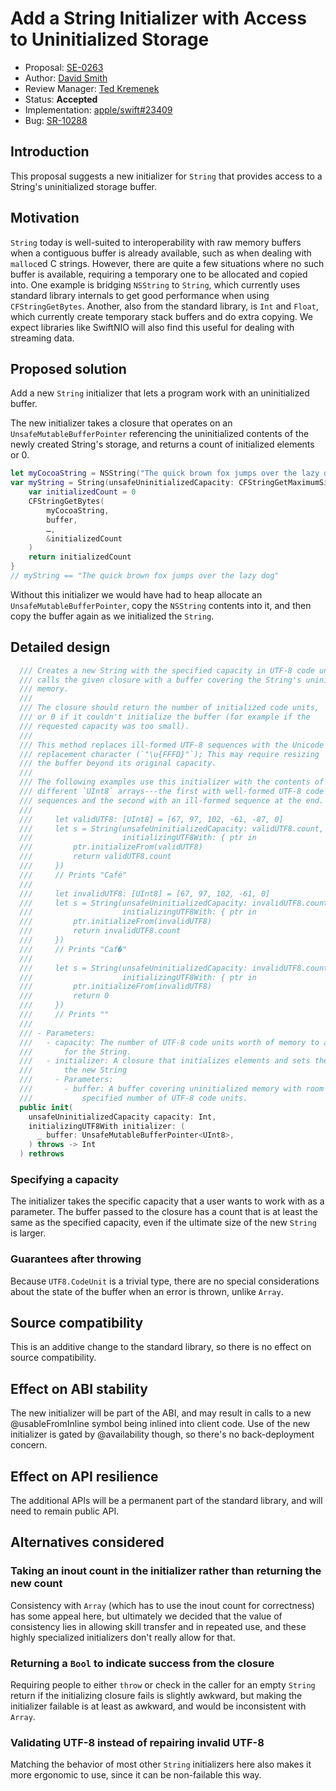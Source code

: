 # Add a String Initializer with Access to Uninitialized Storage

* Proposal: [SE-0263](0263-string-uninitialized-initializer.md)
* Author: [David Smith](https://github.com/Catfish-Man)
* Review Manager: [Ted Kremenek](https://github.com/tkremenek)
* Status: **Accepted**
* Implementation: [apple/swift#23409](https://github.com/apple/swift/pull/23409)
* Bug: [SR-10288](https://bugs.swift.org/browse/SR-10288)

## Introduction

This proposal suggests a new initializer for `String` that provides access to a String's uninitialized storage buffer.

## Motivation

`String` today is well-suited to interoperability with raw memory buffers when a contiguous buffer is already available, such as when dealing with `malloc`ed C strings. However, there are quite a few situations where no such buffer is available, requiring a temporary one to be allocated and copied into. One example is bridging `NSString` to `String`, which currently uses standard library internals to get good performance when using `CFStringGetBytes`. Another, also from the standard library, is `Int` and `Float`, which currently create temporary stack buffers and do extra copying. We expect libraries like SwiftNIO will also find this useful for dealing with streaming data.

## Proposed solution

Add a new `String` initializer that lets a program work with an uninitialized
buffer.

The new initializer takes a closure that operates on an
`UnsafeMutableBufferPointer` referencing the uninitialized contents of the newly created 
String's storage, and returns a count of initialized elements or 0.

```swift
let myCocoaString = NSString("The quick brown fox jumps over the lazy dog") as CFString
var myString = String(unsafeUninitializedCapacity: CFStringGetMaximumSizeForEncoding(myCocoaString, …)) { buffer in
    var initializedCount = 0
    CFStringGetBytes(
    	myCocoaString,
    	buffer,
    	…,
    	&initializedCount
    )
    return initializedCount
}
// myString == "The quick brown fox jumps over the lazy dog"
```

Without this initializer we would have had to heap allocate an `UnsafeMutableBufferPointer`, copy the `NSString` contents into it, and then copy the buffer again as we initialized the `String`.

## Detailed design

```swift
  /// Creates a new String with the specified capacity in UTF-8 code units then
  /// calls the given closure with a buffer covering the String's uninitialized
  /// memory.
  ///
  /// The closure should return the number of initialized code units, 
  /// or 0 if it couldn't initialize the buffer (for example if the 
  /// requested capacity was too small).
  ///
  /// This method replaces ill-formed UTF-8 sequences with the Unicode
  /// replacement character (`"\u{FFFD}"`); This may require resizing
  /// the buffer beyond its original capacity.
  ///
  /// The following examples use this initializer with the contents of two
  /// different `UInt8` arrays---the first with well-formed UTF-8 code unit
  /// sequences and the second with an ill-formed sequence at the end.
  ///
  ///     let validUTF8: [UInt8] = [67, 97, 102, -61, -87, 0]
  ///     let s = String(unsafeUninitializedCapacity: validUTF8.count,
  ///                    initializingUTF8With: { ptr in
  ///         ptr.initializeFrom(validUTF8)
  ///         return validUTF8.count
  ///     })
  ///     // Prints "Café"
  ///
  ///     let invalidUTF8: [UInt8] = [67, 97, 102, -61, 0]
  ///     let s = String(unsafeUninitializedCapacity: invalidUTF8.count,
  ///                    initializingUTF8With: { ptr in
  ///         ptr.initializeFrom(invalidUTF8)
  ///         return invalidUTF8.count
  ///     })
  ///     // Prints "Caf�"
  ///
  ///     let s = String(unsafeUninitializedCapacity: invalidUTF8.count,
  ///                    initializingUTF8With: { ptr in
  ///         ptr.initializeFrom(invalidUTF8)
  ///         return 0
  ///     })
  ///     // Prints ""
  ///
  /// - Parameters:
  ///   - capacity: The number of UTF-8 code units worth of memory to allocate
  ///       for the String.
  ///   - initializer: A closure that initializes elements and sets the count of
  ///       the new String
  ///     - Parameters:
  ///       - buffer: A buffer covering uninitialized memory with room for the
  ///           specified number of UTF-8 code units.
  public init(
    unsafeUninitializedCapacity capacity: Int,
    initializingUTF8With initializer: (
      _ buffer: UnsafeMutableBufferPointer<UInt8>,
    ) throws -> Int
  ) rethrows
```

### Specifying a capacity

The initializer takes the specific capacity that a user wants to work with as a
parameter. The buffer passed to the closure has a count that is at least the
same as the specified capacity, even if the ultimate size of the new `String` is larger.

### Guarantees after throwing

Because `UTF8.CodeUnit` is a trivial type, there are no special considerations about the state of the buffer when an error is thrown, unlike `Array`.

## Source compatibility

This is an additive change to the standard library,
so there is no effect on source compatibility.

## Effect on ABI stability

The new initializer will be part of the ABI, and may result in calls to a new @usableFromInline symbol being inlined into client code. Use of the new initializer is gated by @availability though, so there's no back-deployment concern.

## Effect on API resilience

The additional APIs will be a permanent part of the standard library,
and will need to remain public API. 

## Alternatives considered

### Taking an inout count in the initializer rather than returning the new count

Consistency with `Array` (which has to use the inout count for correctness) has some appeal here, but ultimately we decided that the value of consistency lies in allowing skill transfer and in repeated use, and these highly specialized initializers don't really allow for that.

### Returning a `Bool` to indicate success from the closure

Requiring people to either `throw` or check in the caller for an empty `String` return if the initializing closure fails is slightly awkward, but making the initializer failable is at least as awkward, and would be inconsistent with `Array`.

### Validating UTF-8 instead of repairing invalid UTF-8

Matching the behavior of most other `String` initializers here also makes it more ergonomic to use, since it can be non-failable this way.
